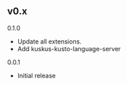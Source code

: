## v0.x

0.1.0

- Update all extensions. 
- Add kuskus-kusto-language-server

0.0.1

- Initial release
